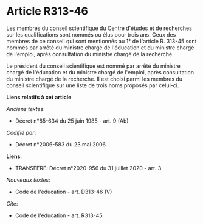 # Article R313-46

Les membres du conseil scientifique du Centre d'études et de recherches sur les qualifications sont nommés ou élus pour trois
ans. Ceux des membres de ce conseil qui sont mentionnés au 1° de l'article R. 313-45 sont nommés par arrêté du ministre
chargé de l'éducation et du ministre chargé de l'emploi, après consultation du ministre chargé de la recherche. 

Le président du conseil scientifique est nommé par arrêté du ministre chargé de l'éducation et du ministre chargé de
l'emploi, après consultation du ministre chargé de la recherche. Il est choisi parmi les membres du conseil scientifique sur
une liste de trois noms proposés par celui-ci.

**Liens relatifs à cet article**

_Anciens textes_:

  - Décret n°85-634 du 25 juin 1985 - art. 9 (Ab)

_Codifié par_:

  - Décret n°2006-583 du 23 mai 2006

**Liens**:

  - TRANSFERE: Décret n°2020-956 du 31 juillet 2020 - art. 3

_Nouveaux textes_:

  - Code de l'éducation - art. D313-46 (V)

_Cite_:

  - Code de l'éducation - art. R313-45
